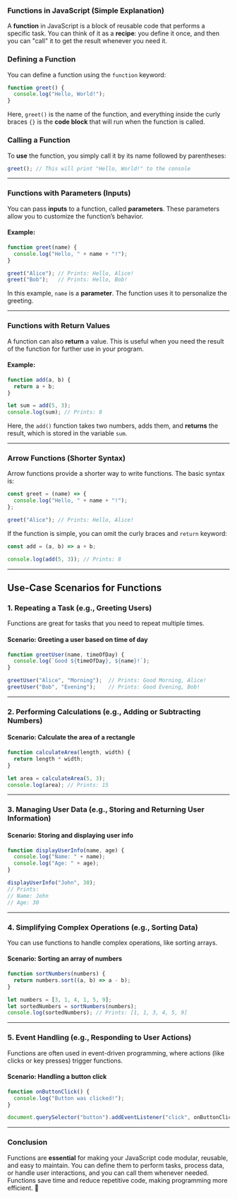 ### **Functions in JavaScript (Simple Explanation)**

A **function** in JavaScript is a block of reusable code that performs a specific task. You can think of it as a **recipe**: you define it once, and then you can "call" it to get the result whenever you need it.

### **Defining a Function**  
You can define a function using the `function` keyword:
```javascript
function greet() {
  console.log("Hello, World!");
}
```
Here, `greet()` is the name of the function, and everything inside the curly braces `{}` is the **code block** that will run when the function is called.

### **Calling a Function**  
To **use** the function, you simply call it by its name followed by parentheses:
```javascript
greet(); // This will print "Hello, World!" to the console
```

---

### **Functions with Parameters (Inputs)**  
You can pass **inputs** to a function, called **parameters**. These parameters allow you to customize the function’s behavior.

#### Example:
```javascript
function greet(name) {
  console.log("Hello, " + name + "!");
}

greet("Alice"); // Prints: Hello, Alice!
greet("Bob");   // Prints: Hello, Bob!
```
In this example, `name` is a **parameter**. The function uses it to personalize the greeting.

---

### **Functions with Return Values**  
A function can also **return** a value. This is useful when you need the result of the function for further use in your program.

#### Example:
```javascript
function add(a, b) {
  return a + b;
}

let sum = add(5, 3);
console.log(sum); // Prints: 8
```
Here, the `add()` function takes two numbers, adds them, and **returns** the result, which is stored in the variable `sum`.

---

### **Arrow Functions (Shorter Syntax)**  
Arrow functions provide a shorter way to write functions. The basic syntax is:
```javascript
const greet = (name) => {
  console.log("Hello, " + name + "!");
};

greet("Alice"); // Prints: Hello, Alice!
```
If the function is simple, you can omit the curly braces and `return` keyword:
```javascript
const add = (a, b) => a + b;

console.log(add(5, 3)); // Prints: 8
```

---

## **Use-Case Scenarios for Functions**  

### **1. Repeating a Task (e.g., Greeting Users)**
Functions are great for tasks that you need to repeat multiple times.

#### Scenario: Greeting a user based on time of day
```javascript
function greetUser(name, timeOfDay) {
  console.log(`Good ${timeOfDay}, ${name}!`);
}

greetUser("Alice", "Morning");  // Prints: Good Morning, Alice!
greetUser("Bob", "Evening");    // Prints: Good Evening, Bob!
```

---

### **2. Performing Calculations (e.g., Adding or Subtracting Numbers)**

#### Scenario: Calculate the area of a rectangle
```javascript
function calculateArea(length, width) {
  return length * width;
}

let area = calculateArea(5, 3);
console.log(area); // Prints: 15
```

---

### **3. Managing User Data (e.g., Storing and Returning User Information)**

#### Scenario: Storing and displaying user info
```javascript
function displayUserInfo(name, age) {
  console.log("Name: " + name);
  console.log("Age: " + age);
}

displayUserInfo("John", 30); 
// Prints:
// Name: John
// Age: 30
```

---

### **4. Simplifying Complex Operations (e.g., Sorting Data)**  
You can use functions to handle complex operations, like sorting arrays.

#### Scenario: Sorting an array of numbers
```javascript
function sortNumbers(numbers) {
  return numbers.sort((a, b) => a - b);
}

let numbers = [3, 1, 4, 1, 5, 9];
let sortedNumbers = sortNumbers(numbers);
console.log(sortedNumbers); // Prints: [1, 1, 3, 4, 5, 9]
```

---

### **5. Event Handling (e.g., Responding to User Actions)**  
Functions are often used in event-driven programming, where actions (like clicks or key presses) trigger functions.

#### Scenario: Handling a button click
```javascript
function onButtonClick() {
  console.log("Button was clicked!");
}

document.querySelector("button").addEventListener("click", onButtonClick);
```

---

### **Conclusion**  
Functions are **essential** for making your JavaScript code modular, reusable, and easy to maintain. You can define them to perform tasks, process data, or handle user interactions, and you can call them whenever needed. Functions save time and reduce repetitive code, making programming more efficient. 🚀
